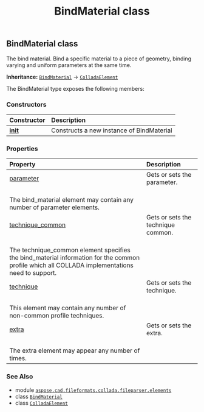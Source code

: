 ﻿---
title: BindMaterial class
second_title: Aspose.CAD for Python via .NET API References
description: 
type: docs
weight: 60
url: /aspose.cad.fileformats.collada.fileparser.elements/bindmaterial/
is_root: false
---

## BindMaterial class

The bind material.
Bind a specific material to a piece of geometry, binding varying and uniform parameters at the same time.



**Inheritance:** [`BindMaterial`](/cad/python-net/aspose.cad.fileformats.collada.fileparser.elements/bindmaterial) → 
[`ColladaElement`](/cad/python-net/aspose.cad.fileformats.collada.fileparser.elements/colladaelement)



The BindMaterial type exposes the following members:

### Constructors
| Constructor | Description |
| :- | :- |
| [__init__](/cad/python-net/aspose.cad.fileformats.collada.fileparser.elements/bindmaterial/__init__/#) | Constructs a new instance of BindMaterial |


### Properties
| Property | Description |
| :- | :- |
| [parameter](/cad/python-net/aspose.cad.fileformats.collada.fileparser.elements/bindmaterial/parameter) | Gets or sets the parameter.<br/>The bind_material element may contain any number of parameter elements. |
| [technique_common](/cad/python-net/aspose.cad.fileformats.collada.fileparser.elements/bindmaterial/technique_common) | Gets or sets the technique common.<br/>The technique_common element specifies the bind_material information for the common profile which all COLLADA implementations need to support. |
| [technique](/cad/python-net/aspose.cad.fileformats.collada.fileparser.elements/bindmaterial/technique) | Gets or sets the technique.<br/>This element may contain any number of non-common profile techniques. |
| [extra](/cad/python-net/aspose.cad.fileformats.collada.fileparser.elements/bindmaterial/extra) | Gets or sets the extra.<br/>The extra element may appear any number of times. |



### See Also
* module [`aspose.cad.fileformats.collada.fileparser.elements`](..)
* class [`BindMaterial`](/cad/python-net/aspose.cad.fileformats.collada.fileparser.elements/bindmaterial)
* class [`ColladaElement`](/cad/python-net/aspose.cad.fileformats.collada.fileparser.elements/colladaelement)
